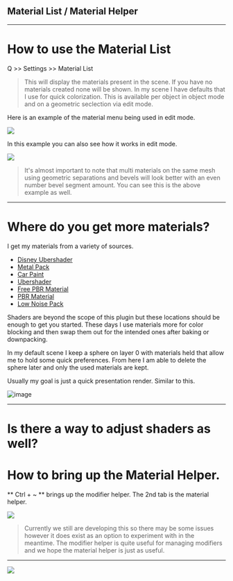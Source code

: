## Material List / Material Helper
___

# How to use the Material List

Q >> Settings >> Material List

> This will display the materials present in the scene. If you have no materials created none will be shown. In my scene I have defaults that I use for quick colorization. This is available per object in object mode and on a geometric seclection via edit mode.

Here is an example of the material menu being used in edit mode.

 ![](/img/settings/mm1.gif)

In this example you can also see how it works in edit mode.

 ![](..img\settings\mm2.gif)

> It's almost important to note that multi materials on the same mesh using geometric separations and bevels will look better with an even number bevel segment amount. You can see this is the above example as well.

___

# Where do you get more materials?

I get my materials from a variety of sources.

- [Disney Ubershader](http://www.onelvxe.com/ubershaderbeta)
- [Metal Pack](http://www.blendswap.com/blends/view/69793)
- [Car Paint](http://www.blendswap.com/blends/view/47497)
- [Ubershader](http://www.blendswap.com/blends/view/56807)
- [Free PBR Material](http://www.blenderbrit.co.uk/free-tool-pbr-node-pack/)
- [PBR Material](https://cgcookiemarkets.com/all-products/pbr-material-node/)
- [Low Noise Pack](https://cgcookiemarkets.com/all-products/low-noise-shader-pack/)

Shaders are beyond the scope of this plugin but these locations should be enough to get you started. These days I use materials more for color blocking and then swap them out for the intended ones after baking or downpacking.

In my default scene I keep a sphere on layer 0 with materials held that allow me to hold some quick preferences. From here I am able to delete the sphere later and only the used materials are kept.

Usually my goal is just a quick presentation render. Similar to this.

![image](..img\basics1\bas_11.png)


___

# Is there a way to adjust shaders as well?

# How to bring up the Material Helper.


** Ctrl + ~ ** brings up the modifier helper. The 2nd tab is the material helper.

![](..img\settings\mm3.gif)

> Currently we still are developing this so there may be some issues however it does exist as an option to experiment with in the meantime. The modifier helper is quite useful for managing modifiers and we hope the material helper is just as useful.

___

![](..img\settings\mm4.gif)

